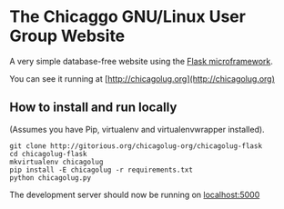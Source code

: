 The Chicaggo GNU/Linux User Group Website
===============================================

A very simple database-free website using the [Flask microframework](http://flask.pocoo.org).

You can see it running at [http://chicagolug.org](http://chicagolug.org)

How to install and run locally
------------------------------

(Assumes you have Pip, virtualenv and virtualenvwrapper installed).

    git clone http://gitorious.org/chicagolug-org/chicagolug-flask
    cd chicagolug-flask
    mkvirtualenv chicagolug
    pip install -E chicagolug -r requirements.txt
    python chicagolug.py

The development server should now be running on [localhost:5000](http://localhost:5000)

